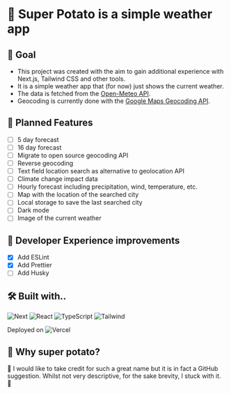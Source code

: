 # 🥔 Super Potato is a simple weather app

## 🎯 Goal

- This project was created with the aim to gain additional experience with Next.js, Tailwind CSS and other tools.
- It is a simple weather app that (for now) just shows the current weather.
- The data is fetched from the [Open-Meteo API](https://open-meteo.com/).
- Geocoding is currently done with the [Google Maps Geocoding API](https://developers.google.com/maps/documentation/geocoding/overview).

## 📝 Planned Features

- [ ] 5 day forecast
- [ ] 16 day forecast
- [ ] Migrate to open source geocoding API
- [ ] Reverse geocoding
- [ ] Text field location search as alternative to geolocation API
- [ ] Climate change impact data
- [ ] Hourly forecast including precipitation, wind, temperature, etc.
- [ ] Map with the location of the searched city
- [ ] Local storage to save the last searched city
- [ ] Dark mode
- [ ] Image of the current weather

## 🦅 Developer Experience improvements

- [x] Add ESLint
- [x] Add Prettier
- [ ] Add Husky

## 🛠️ Built with..

![Next](https://img.shields.io/badge/-Next-000000?logo=next.js&logoColor=white&style=for-the-badge)
![React](https://img.shields.io/badge/-React-61DAFB?logo=react&logoColor=white&style=for-the-badge)
![TypeScript](https://img.shields.io/badge/-TypeScript-007ACC?logo=typescript&logoColor=white&style=for-the-badge)
![Tailwind](https://img.shields.io/badge/-Tailwind-38B2AC?logo=tailwind-css&logoColor=white&style=for-the-badge)

Deployed on ![Vercel](https://img.shields.io/badge/-Vercel-000000?logo=vercel&logoColor=white&style=for-the-badge)

## 🥔 Why super potato?

🥔 I would like to take credit for such a great name but it is in fact a GitHub suggestion. Whilst not very descriptive, for the sake brevity, I stuck with it. 🥔

